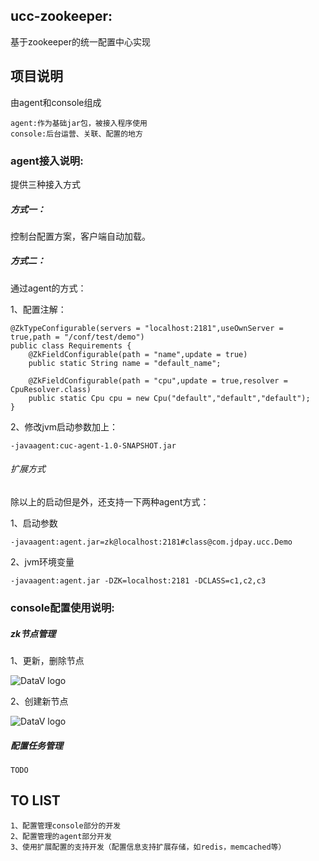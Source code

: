 ## ucc-zookeeper:
基于zookeeper的统一配置中心实现

## 项目说明
由agent和console组成

    agent:作为基础jar包，被接入程序使用
    console:后台运营、关联、配置的地方

### agent接入说明:
提供三种接入方式

##### 方式一：
控制台配置方案，客户端自动加载。


##### 方式二：
通过agent的方式：

1、配置注解：

    @ZkTypeConfigurable(servers = "localhost:2181",useOwnServer = true,path = "/conf/test/demo")
    public class Requirements {
        @ZkFieldConfigurable(path = "name",update = true)
        public static String name = "default_name";
    
        @ZkFieldConfigurable(path = "cpu",update = true,resolver = CpuResolver.class)
        public static Cpu cpu = new Cpu("default","default","default");
    }
2、修改jvm启动参数加上：    

    -javaagent:cuc-agent-1.0-SNAPSHOT.jar 


###### 扩展方式
除以上的启动但是外，还支持一下两种agent方式：

1、启动参数
    
    -javaagent:agent.jar=zk@localhost:2181#class@com.jdpay.ucc.Demo
    
2、jvm环境变量

    -javaagent:agent.jar -DZK=localhost:2181 -DCLASS=c1,c2,c3


### console配置使用说明:

##### zk节点管理
    
1、更新，删除节点
    
![DataV logo](https://github.com/cncduLee/zk-ucc/blob/master/doc/zk-update.gif)

2、创建新节点
    
![DataV logo](https://github.com/cncduLee/zk-ucc/blob/master/doc/zk-create-gif)

##### 配置任务管理

    TODO
    
    

## TO LIST
  
    1、配置管理console部分的开发
    2、配置管理的agent部分开发
    3、使用扩展配置的支持开发（配置信息支持扩展存储，如redis，memcached等）
  
  